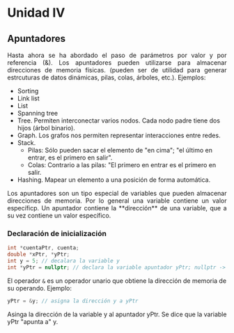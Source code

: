 # Unidad IV
## Apuntadores
<div align="justify"><p>Hasta ahora se ha abordado el paso de parámetros por valor y por referencia (&). Los apuntadores pueden utilizarse para almacenar direcciones de memoria físicas. (pueden ser de utilidad para generar estrcuturas de datos dinámicas, pilas, colas, árboles, etc.). Ejemplos:</p></div>

* Sorting
* Link list
* List
* Spanning tree
* Tree. Permiten interconectar varios nodos. Cada nodo padre tiene dos hijos (árbol binario).
* Graph. Los grafos nos permiten representar interacciones entre redes.
* Stack. 
  * Pilas: Sólo pueden sacar el elemento de "en cima"; "el último en entrar, es el primero en salir".
  * Colas: Contrario a las pilas: "El primero en entrar es el primero en salir.
* Hashing. Mapear un elemento a una posición de forma automática.

<div align="justify">Los apuntadores son un tipo especial de variables que pueden almacenar direcciones de memoria. Por lo general una variable contiene un valor específicp. Un apuntador contiene la **dirección** de una variable, que a su vez contiene un valor específico.</div>

### Declaración de inicialización
```cpp
int *cuentaPtr, cuenta;
double *xPtr, *yPtr;
int y = 5; // decalara la variable y
int *yPtr = nullptr; // declara la variable apuntador yPtr; nullptr -> vacío (buena práctica)
```
El operador ```&``` es un operador unario que obtiene la dirección de memoria de su operando. Ejemplo:
```cpp
yPtr = &y; // asigna la dirección y a yPtr
```
Asinga la dirección de la variable y al apuntador yPtr. Se dice que la variable yPtr "apunta a" y.
